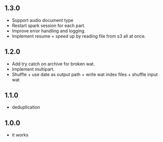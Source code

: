 ## 1.3.0

* Support audio document type
* Restart spark session for each part.
* Improve error handling and logging.
* Implement resume + speed up by reading file from s3 all at once.

## 1.2.0

* Add try catch on archive for broken wat.
* Implement multipart.
* Shuffle + use date as output path + write wat index files + shuffle input wat

## 1.1.0

* deduplication

## 1.0.0

* it works 
